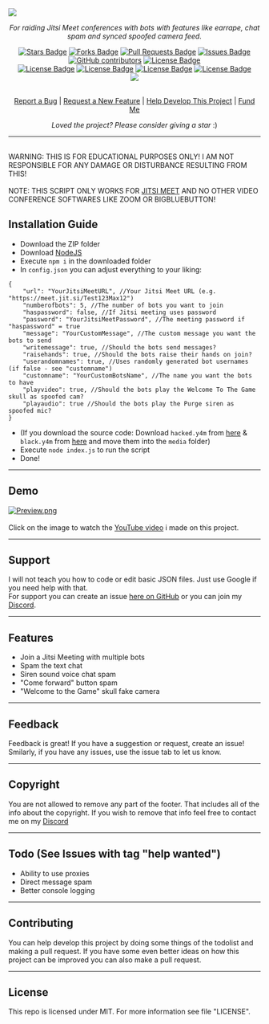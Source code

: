 <img src="http://rootk1d.xyz/github/jitsi/screenshot.png">
<p align="center"><i>For raiding Jitsi Meet conferences with bots with features like earrape, chat spam and synced spoofed camera feed.</i></p>
<div align="center">
  <a href="https://github.com/roo7k1d/jitsi-meet-raider/stargazers"><img src="https://img.shields.io/github/stars/roo7k1d/jitsi-meet-raider?color=yellow" alt="Stars Badge"/></a>
<a href="https://github.com/roo7k1d/jitsi-meet-raider/network/members"><img src="https://img.shields.io/github/forks/roo7k1d/jitsi-meet-raider?color=orange" alt="Forks Badge"/></a>
<a href="https://github.com/roo7k1d/jitsi-meet-raider/pulls"><img src="https://img.shields.io/github/issues-pr/roo7k1d/jitsi-meet-raider" alt="Pull Requests Badge"/></a>
<a href="https://github.com/roo7k1d/jitsi-meet-raider/issues"><img src="https://img.shields.io/github/issues/roo7k1d/jitsi-meet-raider" alt="Issues Badge"/></a>
<a href="https://github.com/roo7k1d/jitsi-meet-raider/graphs/contributors"><img alt="GitHub contributors" src="https://img.shields.io/github/contributors/roo7k1d/jitsi-meet-raider?color=2b9348"></a>
<a href="https://github.com/roo7k1d/jitsi-meet-raider/blob/master/LICENSE"><img src="https://img.shields.io/github/license/roo7k1d/jitsi-meet-raider?color=2b9348" alt="License Badge"/></a>
<br>
<a href="https://github.com/roo7k1d/jitsi-meet-raider/"><img src="https://img.shields.io/github/repo-size/roo7k1d/jitsi-meet-raider?color=important" alt="License Badge"/></a>
<a href="https://github.com/roo7k1d/jitsi-meet-raider/"><img src="https://img.shields.io/tokei/lines/github/roo7k1d/jitsi-meet-raider?color=yellowgreen" alt="License Badge"/></a>
<a href="https://github.com/roo7k1d/jitsi-meet-raider/releases"><img src="https://img.shields.io/github/v/release/roo7k1d/jitsi-meet-raider?color=success" alt="License Badge"/></a>
<a href="https://github.com/roo7k1d/jitsi-meet-raider/commits"><img src="https://img.shields.io/github/last-commit/roo7k1d/jitsi-meet-raider" alt="License Badge"/></a>
<br>
<a href="https://discord.gg/QQaWvMkFbs"><img src="https://img.shields.io/discord/801802083757457418?logo=discord&label=discord"/></a>
</div>
<br>
<p align="center"><a href="https://github.com/roo7k1d/jitsi-meet-raider/issues">Report a Bug</a> | <a href="https://github.com/roo7k1d/jitsi-meet-raider/issues">Request a New Feature</a> | <a href="https://github.com/jitsi-meet-raider/pulls">Help Develop This Project</a> | <a href="https://ko-fi.com/RootK1d">Fund Me</a></p>
<p align="center"><i>Loved the project? Please consider giving a star</i> :)</p>

<hr>
<br>
WARNING: THIS IS FOR EDUCATIONAL PURPOSES ONLY! I AM NOT RESPONSIBLE FOR ANY DAMAGE OR DISTURBANCE RESULTING FROM THIS!
<br>
<br>
NOTE: THIS SCRIPT ONLY WORKS FOR <a href="https://meet.jit.si/">JITSI MEET</a> AND NO OTHER VIDEO CONFERENCE SOFTWARES LIKE ZOOM OR BIGBLUEBUTTON!
<br>

## Installation Guide
- Download the ZIP folder
- Download [NodeJS](https://nodejs.org/en/download/)
- Execute `npm i` in the downloaded folder
- In `config.json` you can adjust everything to your liking:
```
{
    "url": "YourJitsiMeetURL", //Your Jitsi Meet URL (e.g. "https://meet.jit.si/Test123Max12")
    "numberofbots": 5, //The number of bots you want to join
    "haspassword": false, //If Jitsi meeting uses password
    "password": "YourJitsiMeetPassword", //The meeting password if "haspassword" = true
    "message": "YourCustomMessage", //The custom message you want the bots to send
    "writemessage": true, //Should the bots send messages?
    "raisehands": true, //Should the bots raise their hands on join?
    "userandomnames": true, //Uses randomly generated bot usernames (if false - see "customname")
    "customname": "YourCustomBotsName", //The name you want the bots to have
    "playvideo": true, //Should the bots play the Welcome To The Game skull as spoofed cam?
    "playaudio": true //Should the bots play the Purge siren as spoofed mic?
}
```
- (If you download the source code: Download `hacked.y4m` from [here](http://rootk1d.xyz/github/jitsi/hacked.y4m) & `black.y4m` from [here](http://rootk1d.xyz/github/jitsi/black.y4m) and move them into the `media` folder)
- Execute `node index.js` to run the script
- Done!

<hr>

## Demo
[![Preview.png](http://rootk1d.xyz/github/jitsi/screenshot.png)](https://www.youtube.com/watch?v=HJ_AXiK7gyo)
<br>
<br>
Click on the image to watch the [YouTube video](https://www.youtube.com/watch?v=HJ_AXiK7gyo) i made on this project.

<hr>

## Support
I will not teach you how to code or edit basic JSON files. Just use Google if you need help with that.
<br>
For support you can create an issue [here on GitHub](https://github.com/rootk1d/jitsi-meet-raider/issues) or you can join my [Discord](https://discord.gg/QQaWvMkFbs).

<hr>

## Features
- Join a Jitsi Meeting with multiple bots
- Spam the text chat
- Siren sound voice chat spam
- "Come forward" button spam
- "Welcome to the Game" skull fake camera

<hr>

## Feedback
Feedback is great! If you have a suggestion or request, create an issue! Smilarly, if you have any issues, use the issue tab to let us know.

<hr>

## Copyright
You are not allowed to remove any part of the footer. That includes all of the info about the copyright. If you wish to remove that info feel free to contact me on my [Discord](https://discord.gg/QQaWvMkFbs)

<hr>

## Todo (See Issues with tag "help wanted")
- Ability to use proxies
- Direct message spam
- Better console logging

<hr>

## Contributing
You can help develop this project by doing some things of the todolist and making a pull request. If you have some even better ideas on how this project can be improved you can also make a pull request.

<hr>

## License
This repo is licensed under MIT. For more information see file "LICENSE".
